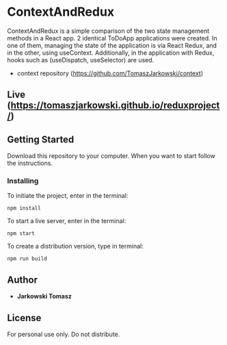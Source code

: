 # ContextAndRedux

ContextAndRedux is a simple comparison of the two state management methods in a React app. 2 identical ToDoApp applications were created. In one of them, managing the state of the application is via React Redux, and in the other, using useContext. Additionally, in the application with Redux, hooks such as (useDispatch, useSelector) are used.

- context repository (https://github.com/TomaszJarkowski/context)

## Live (https://tomaszjarkowski.github.io/reduxproject/)

## Getting Started

Download this repository to your computer. When you want to start follow the instructions.

### Installing

To initiate the project, enter in the terminal:

```
npm install
```

To start a live server, enter in the terminal:

```
npm start
```

To create a distribution version, type in terminal:

```
npm run build
```

## Author

- **Jarkowski Tomasz**

## License

For personal use only. Do not distribute.
